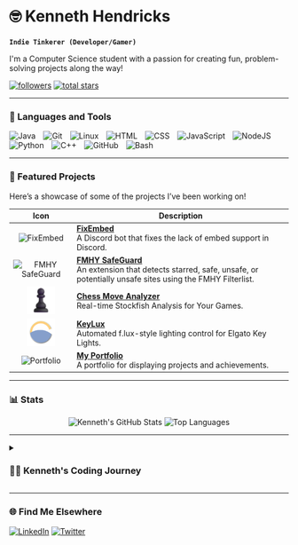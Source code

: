 # 🤓 Kenneth Hendricks

**`Indie Tinkerer (Developer/Gamer)`**

I'm a Computer Science student with a passion for creating fun, problem-solving projects along the way!

<p align="left">
   <a href="https://github.com/kenhendricks00?tab=followers">
      <img alt="followers" title="Follow me on Github" src="https://custom-icon-badges.demolab.com/github/followers/kenhendricks00?color=236ad3&labelColor=1155ba&style=for-the-badge&logo=person-add&label=Follow&logoColor=white"/></a>
   <a href="https://github.com/kenhendricks00?tab=repositories&sort=stargazers">
      <img alt="total stars" title="Total stars on GitHub" src="https://custom-icon-badges.demolab.com/github/stars/kenhendricks00?color=55960c&style=for-the-badge&labelColor=488207&logo=star"/></a>
</p>

---

### 🧰 Languages and Tools

<p align="left">
  <img src="https://cdn.jsdelivr.net/gh/devicons/devicon/icons/java/java-original.svg" alt="Java" width="40" height="40" style="margin-right:10px;"/>
  <img src="https://cdn.jsdelivr.net/gh/devicons/devicon/icons/git/git-original.svg" alt="Git" width="40" height="40" style="margin-right:10px;"/>
  <img src="https://cdn.jsdelivr.net/gh/devicons/devicon/icons/linux/linux-original.svg" alt="Linux" width="40" height="40" style="margin-right:10px;"/>
  <img src="https://cdn.jsdelivr.net/gh/devicons/devicon/icons/html5/html5-plain.svg" alt="HTML" width="40" height="40" style="margin-right:10px;"/>
  <img src="https://cdn.jsdelivr.net/gh/devicons/devicon/icons/css3/css3-plain.svg" alt="CSS" width="40" height="40" style="margin-right:10px;"/>
  <img src="https://cdn.jsdelivr.net/gh/devicons/devicon/icons/javascript/javascript-plain.svg" alt="JavaScript" width="40" height="40" style="margin-right:10px;"/>
  <img src="https://cdn.jsdelivr.net/gh/devicons/devicon/icons/nodejs/nodejs-original.svg" alt="NodeJS" width="40" height="40" style="margin-right:10px;"/>
  <img src="https://cdn.jsdelivr.net/gh/devicons/devicon/icons/python/python-plain.svg" alt="Python" width="40" height="40" style="margin-right:10px;"/>
  <img src="https://cdn.jsdelivr.net/gh/devicons/devicon/icons/cplusplus/cplusplus-line.svg" alt="C++" width="40" height="40" style="margin-right:10px;"/>
  <img src="https://cdn.jsdelivr.net/gh/devicons/devicon/icons/github/github-original.svg" alt="GitHub" width="40" height="40" style="margin-right:10px;"/>
  <img src="https://cdn.jsdelivr.net/gh/devicons/devicon/icons/bash/bash-original.svg" alt="Bash" width="40" height="40" style="margin-right:10px;"/>
</p>

---

### 🚀 Featured Projects

Here’s a showcase of some of the projects I’ve been working on!

| Icon | Description |
|:---:|---|
| <img src="https://github.com/kenhendricks00/FixEmbed/blob/main/assets/logo.png" alt="FixEmbed" width="50"/> | **[FixEmbed](https://github.com/kenhendricks00/FixEmbed)** <br> A Discord bot that fixes the lack of embed support in Discord. |
| <img src="https://github.com/fmhy/FMHY-SafeGuard/blob/main/assets/logo.png" alt="FMHY SafeGuard" width="50"/> | **[FMHY SafeGuard](https://github.com/fmhy/FMHY-SafeGuard)** <br> An extension that detects starred, safe, unsafe, or potentially unsafe sites using the FMHY Filterlist. |
| <img src="https://github.com/kenhendricks00/chess-move-analyzer/blob/main/assets/logo.png" alt="KeyLux" width="50"/> | **[Chess Move Analyzer](https://github.com/kenhendricks00/chess-move-analyzer)** <br> Real-time Stockfish Analysis for Your Games. |
| <img src="https://github.com/kenhendricks00/KeyLux/blob/main/assets/logo.png" alt="KeyLux" width="50"/> | **[KeyLux](https://github.com/kenhendricks00/KeyLux)** <br> Automated f.lux-style lighting control for Elgato Key Lights. |
| <img src="https://avatars.githubusercontent.com/u/50819541?s=400&u=eb0e78c5a6834d22e5d72baf47e1bc4f717ce81a&v=4" alt="Portfolio" width="50"/> | **[My Portfolio](https://github.com/kenhendricks00/minimal-portfolio)** <br> A portfolio for displaying projects and achievements. |

---

### 📊 Stats

<p align="center">
  <img src="https://github-readme-stats.vercel.app/api?username=kenhendricks00&show_icons=true&theme=gruvbox" alt="Kenneth's GitHub Stats" height="160"/>
  <img src="https://github-readme-stats.vercel.app/api/top-langs/?username=kenhendricks00&layout=compact&theme=gruvbox" alt="Top Languages" height="160"/>
</p>

---

<details>
  <summary><h3>👨‍💻 Kenneth's Coding Journey</h3></summary>
   I started my coding journey at 11 by watching the YouTuber TinkerNut’s videos on making websites. Soon after, I bought physical books on coding and reverse-engineered existing websites as Google released their Material Design language, which inspired me. Today, I am attending the Community College of Philadelphia, majoring in Computer Science, with the goal of transferring to Temple University. I’m passionate about learning everything I can about programming, Linux, and Unix and creating cool personal projects along the way!
</details>

---

### 🌐 Find Me Elsewhere
<p align="left">
  <a href="https://www.linkedin.com/in/kennethhendricksjr/">
    <img alt="LinkedIn" title="Connect on LinkedIn" src="https://img.shields.io/badge/-LinkedIn-blue?style=for-the-badge&logo=linkedin"/></a>
  <a href="https://x.com/kenhendricksjr">
    <img alt="Twitter" title="Follow me on Twitter" src="https://img.shields.io/badge/-Twitter-blue?style=for-the-badge&logo=twitter"/></a>
</p>
